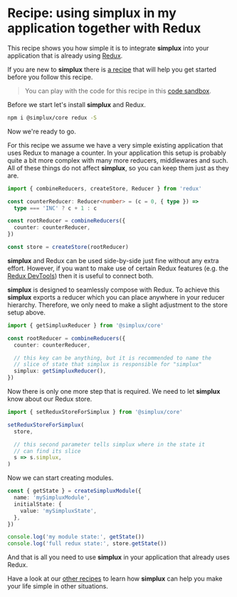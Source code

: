 # Recipe: using **simplux** in my application together with Redux

This recipe shows you how simple it is to integrate **simplux** into your application that is already using [Redux](https://redux.js.org/).

If you are new to **simplux** there is [a recipe](../../basics/getting-started#readme) that will help you get started before you follow this recipe.

> You can play with the code for this recipe in this [code sandbox](https://codesandbox.io/s/github/MrWolfZ/simplux/tree/master/recipes/advanced/using-in-redux-application).

Before we start let's install **simplux** and Redux.

```sh
npm i @simplux/core redux -S
```

Now we're ready to go.

For this recipe we assume we have a very simple existing application that uses Redux to manage a counter. In your application this setup is probably quite a bit more complex with many more reducers, middlewares and such. All of these things do not affect **simplux**, so you can keep them just as they are.

```ts
import { combineReducers, createStore, Reducer } from 'redux'

const counterReducer: Reducer<number> = (c = 0, { type }) =>
  type === 'INC' ? c + 1 : c

const rootReducer = combineReducers({
  counter: counterReducer,
})

const store = createStore(rootReducer)
```

**simplux** and Redux can be used side-by-side just fine without any extra effort. However, if you want to make use of certain Redux features (e.g. the [Redux DevTools](https://github.com/reduxjs/redux-devtools)) then it is useful to connect both.

**simplux** is designed to seamlessly compose with Redux. To achieve this **simplux** exports a reducer which you can place anywhere in your reducer hierarchy. Therefore, we only need to make a slight adjustment to the store setup above.

```ts
import { getSimpluxReducer } from '@simplux/core'

const rootReducer = combineReducers({
  counter: counterReducer,

  // this key can be anything, but it is recommended to name the
  // slice of state that simplux is responsible for "simplux"
  simplux: getSimpluxReducer(),
})
```

Now there is only one more step that is required. We need to let **simplux** know about our Redux store.

```ts
import { setReduxStoreForSimplux } from '@simplux/core'

setReduxStoreForSimplux(
  store,

  // this second parameter tells simplux where in the state it
  // can find its slice
  s => s.simplux,
)
```

Now we can start creating modules.

```ts
const { getState } = createSimpluxModule({
  name: 'mySimpluxModule',
  initialState: {
    value: 'mySimpluxState',
  },
})

console.log('my module state:', getState())
console.log('full redux state:', store.getState())
```

And that is all you need to use **simplux** in your application that already uses Redux.

Have a look at our [other recipes](../../../../..#recipes) to learn how **simplux** can help you make your life simple in other situations.
